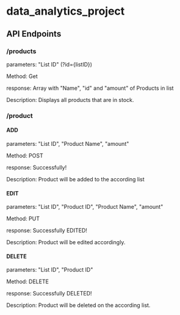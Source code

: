 # data_analytics_project

## API Endpoints

### /products
parameters: "List ID" (?id={listID})

Method: Get

response: Array with "Name", "id" and "amount" of Products in list

Description:
Displays all products that are in stock.

### /product


#### ADD
parameters: "List ID", "Product Name", "amount"

Method: POST

response: Successfully!

Description:
Product will be added to the according list


#### EDIT
parameters: "List ID", "Product ID", "Product Name", "amount"

Method: PUT

response: Successfully EDITED!

Description:
Product will be edited accordingly.


#### DELETE
parameters: "List ID", "Product ID"

Method: DELETE

response: Successfully DELETED!

Description:
Product will be deleted on the according list.